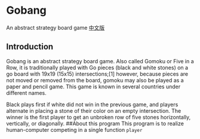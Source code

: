 # Gobang
An abstract strategy board game
[中文版](../master/README-ZH_CN.md)
## Introduction
Gobang is an abstract strategy board game. Also called Gomoku or Five in a Row, it is traditionally played with Go pieces (black and white stones) on a go board with 19x19 (15x15) intersections;[1] however, because pieces are not moved or removed from the board, gomoku may also be played as a paper and pencil game. This game is known in several countries under different names.

Black plays first if white did not win in the previous game, and players alternate in placing a stone of their color on an empty intersection. The winner is the first player to get an unbroken row of five stones horizontally, vertically, or diagonally.
##About this program
This program is to realize human-computer competing in a single function `player`

##
